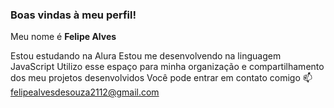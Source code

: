 ### Boas vindas à meu perfil!
Meu nome é **Felipe Alves**

Estou estudando na Alura
Estou me desenvolvendo na linguagem JavaScript
Utilizo esse espaço para minha organização e compartilhamento dos meu projetos desenvolvidos
Você pode entrar em contato comigo 📫
felipealvesdesouza2112@gmail.com
